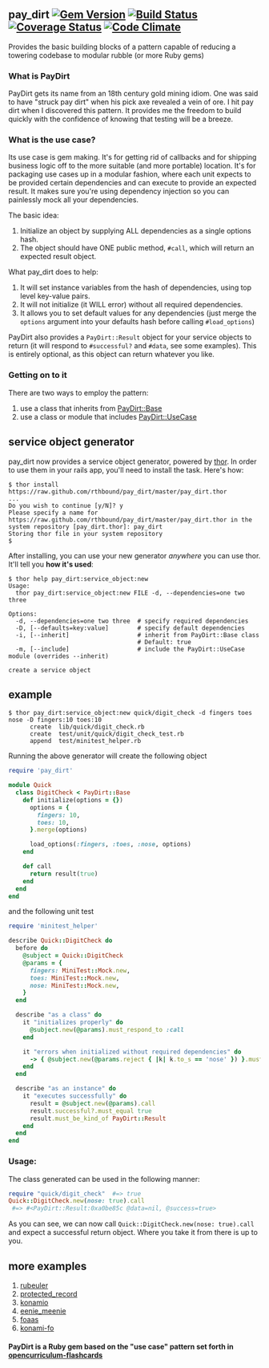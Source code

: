 ## pay_dirt [![Gem Version](https://badge.fury.io/rb/pay_dirt.png)](http://badge.fury.io/rb/pay_dirt) [![Build Status](https://travis-ci.org/rthbound/pay_dirt.png?branch=master)](https://travis-ci.org/rthbound/pay_dirt) [![Coverage Status](https://coveralls.io/repos/rthbound/pay_dirt/badge.png?branch=master)](https://coveralls.io/r/rthbound/pay_dirt?branch=master) [![Code Climate](https://codeclimate.com/github/rthbound/pay_dirt.png)](https://codeclimate.com/github/rthbound/pay_dirt)

Provides the basic building blocks of a pattern capable of reducing a towering codebase to modular rubble (or more Ruby gems)

### What is PayDirt

PayDirt gets its name from an 18th century gold mining idiom. One was said to have "struck pay dirt" when his pick axe revealed a vein of ore.
I hit pay dirt when I discovered this pattern. It provides me the freedom to build quickly with the confidence of knowing that testing will be a breeze.

### What is the use case?

Its use case is gem making. It's for getting rid of callbacks and for shipping business logic off to the more suitable (and more portable) location.
It's for packaging use cases up in a modular fashion, where each unit expects to be provided certain dependencies and can execute to provide an expected result.
It makes sure you're using dependency injection so you can painlessly mock all your dependencies.

The basic idea:

1. Initialize an object by supplying ALL dependencies as a single options hash.
2. The object should have ONE public method, `#call`, which will return an expected result object.

What pay_dirt does to help:

1. It will set instance variables from the hash of dependencies, using top level key-value pairs.
2. It will not initialize (it WILL error) without all required dependencies.
3. It allows you to set default values for any dependencies (just merge the `options` argument into your defaults hash before calling `#load_options`)

PayDirt also provides a `PayDirt::Result` object for your service objects to return (it will respond to `#successful?` and `#data`, see some examples). This is entirely optional, as this object can return whatever you like.

### Getting on to it

There are two ways to employ the pattern:

1. use a class that inherits from [PayDirt::Base](https://github.com/rthbound/pay_dirt/blob/master/test/unit/pay_dirt/base_test.rb#L6-L24)
2. use a class or module that includes [PayDirt::UseCase](https://github.com/rthbound/pay_dirt/blob/master/test/unit/pay_dirt/use_case_test.rb#L6-L26)

service object generator
------------------------
pay_dirt now provides a service object generator,
powered by [thor](https://github.com/erikhuda/thor).
In order to use them in your rails app, you'll need to install the task. Here's how:

```
$ thor install https://raw.github.com/rthbound/pay_dirt/master/pay_dirt.thor
...
Do you wish to continue [y/N]? y
Please specify a name for https://raw.github.com/rthbound/pay_dirt/master/pay_dirt.thor in the system repository [pay_dirt.thor]: pay_dirt
Storing thor file in your system repository
$
```

After installing, you can use your new generator *anywhere* you can use thor. It'll tell you **how it's used**:

```
$ thor help pay_dirt:service_object:new
Usage:
  thor pay_dirt:service_object:new FILE -d, --dependencies=one two three

Options:
  -d, --dependencies=one two three  # specify required dependencies
  -D, [--defaults=key:value]        # specify default dependencies
  -i, [--inherit]                   # inherit from PayDirt::Base class
                                    # Default: true
  -m, [--include]                   # include the PayDirt::UseCase module (overrides --inherit)

create a service object
```

example
-------
```
$ thor pay_dirt:service_object:new quick/digit_check -d fingers toes nose -D fingers:10 toes:10
      create  lib/quick/digit_check.rb
      create  test/unit/quick/digit_check_test.rb
      append  test/minitest_helper.rb
```

Running the above generator will create the following object

```ruby
require 'pay_dirt'

module Quick
  class DigitCheck < PayDirt::Base
    def initialize(options = {})
      options = {
        fingers: 10,
        toes: 10,
      }.merge(options)

      load_options(:fingers, :toes, :nose, options)
    end

    def call
      return result(true)
    end
  end
end
```

and the following unit test
```ruby
require 'minitest_helper'

describe Quick::DigitCheck do
  before do
    @subject = Quick::DigitCheck
    @params = {
      fingers: MiniTest::Mock.new,
      toes: MiniTest::Mock.new,
      nose: MiniTest::Mock.new,
    }
  end

  describe "as a class" do
    it "initializes properly" do
      @subject.new(@params).must_respond_to :call
    end

    it "errors when initialized without required dependencies" do
      -> { @subject.new(@params.reject { |k| k.to_s == 'nose' }) }.must_raise RuntimeError
    end
  end

  describe "as an instance" do
    it "executes successfully" do
      result = @subject.new(@params).call
      result.successful?.must_equal true
      result.must_be_kind_of PayDirt::Result
    end
  end
end
```

### Usage:
The class generated can be used in the following manner:
```ruby
require "quick/digit_check"  #=> true
Quick::DigitCheck.new(nose: true).call
 #=> #<PayDirt::Result:0xa0be85c @data=nil, @success=true>
```
As you can see, we can now call `Quick::DigitCheck.new(nose: true).call`
and expect a successful return object. Where you take it from there is up to you.

more examples
-------------
1. [rubeuler](https://github.com/rthbound/rubeuler)
2. [protected_record](https://github.com/rthbound/protected_record)
3. [konamio](https://github.com/rthbound/konamio)
4. [eenie_meenie](https://github.com/rthbound/eenie_meenie)
5. [foaas](https://github.com/rthbound/foaas)
6. [konami-fo](https://github.com/rthbound/konami-fo)

#### PayDirt is a Ruby gem based on the "use case" pattern set forth in [opencurriculum-flashcards](https://github.com/isotope11/opencurriculum-flashcards)
